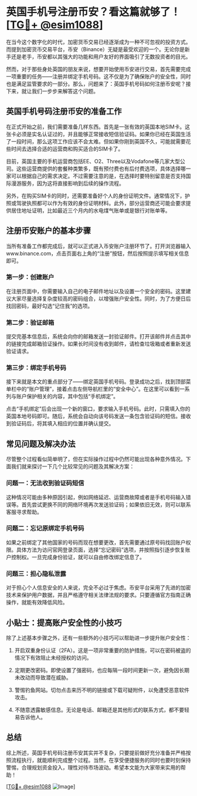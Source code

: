 # 英国手机号注册币安？看这篇就够了！[[TG💪+ @esim1088](https://t.me/s/esim1088)]

在当今这个数字化的时代，加密货币交易已经逐渐成为一种不可忽视的投资方式。而提到加密货币交易平台，币安（Binance）无疑是最受欢迎的一个。无论你是新手还是老手，币安都以其强大的功能和用户友好的界面吸引了无数投资者的目光。

然而，对于那些身处英国的朋友来说，想要开始使用币安进行交易，首先需要完成一项重要的任务——注册并绑定手机号码。这不仅是为了确保账户的安全性，同时也是满足监管要求的一部分。那么，问题来了：英国手机号码如何注册币安呢？接下来，就让我们一步步来解答这个问题。

## 英国手机号码注册币安的准备工作

在正式开始之前，我们需要准备几样东西。首先是一张有效的英国本地SIM卡。这张卡必须是实名认证过的，并且能够正常接收短信验证码。如果你已经在英国生活了一段时间，那么这项工作应该不会太难。但如果你刚到英国不久，可能就需要花些时间去选择合适的运营商和购买适合的SIM卡了。

目前，英国主要的手机运营商包括EE、O2、Three以及Vodafone等几家大型公司。这些运营商提供的套餐种类繁多，既有预付费也有后付费选项，具体选择哪一家可以根据自己的需求决定。不过需要注意的是，在选择时要特别留意是否支持国际漫游服务，因为这将直接影响到后续的操作流程。

另外，在购买SIM卡的同时，还需要准备好个人的身份证明文件。通常情况下，护照或驾驶执照都可以作为有效的身份证明材料。此外，部分运营商还可能会要求提供居住地址证明，比如最近三个月内的水电煤气账单或是银行对账单等。

## 注册币安账户的基本步骤

当所有准备工作都完成后，就可以正式进入币安账户注册环节了。打开浏览器输入www.binance.com，点击页面右上角的“注册”按钮，然后按照提示填写相关信息即可。

### 第一步：创建账户

在注册页面中，你需要输入自己的电子邮件地址以及设置一个安全的密码。这里建议大家尽量选择复杂度较高的密码组合，以增强账户安全性。同时，为了方便日后找回密码，最好勾选“记住我”的选项。

### 第二步：验证邮箱

提交完基本信息后，系统会向你的邮箱发送一封验证邮件。打开该邮件并点击其中的链接完成邮箱验证操作。如果长时间没有收到邮件，请检查垃圾箱或者重新发送验证请求。

### 第三步：绑定手机号码

接下来就是本文的重点部分了——绑定英国手机号码。登录成功之后，找到顶部菜单栏中的“账户管理”，接着点击左侧导航栏里的“安全中心”。在这里可以看到一系列与账户保护相关的内容，其中包括“手机绑定”。

点击“手机绑定”后会出现一个新的窗口，要求输入手机号码。此时，只需填入你的英国本地号码即可。随后，系统会自动向该号码发送一条包含验证码的短信。接收到验证码后，将其填入相应的位置并确认提交。

## 常见问题及解决办法

尽管整个过程看似简单明了，但在实际操作过程中仍然可能出现各种意外情况。下面我们就来探讨一下几个比较常见的问题及其解决方案：

### 问题一：无法收到验证码短信

这种情况可能由多种原因引起，例如网络延迟、运营商故障或者是手机号码输入错误等。首先尝试更换不同的网络环境再次发送验证码；如果依旧无效，则可以联系客服寻求帮助。

### 问题二：忘记原绑定手机号码

如果之前绑定了其他国家的号码而现在想要更改，首先需要通过原号码找回账户权限。具体方法为访问官网登录页面，选择“忘记密码”选项，并按照指引逐步恢复账户控制权。一旦完成身份验证，就可以自由修改绑定信息了。

### 问题三：担心隐私泄露

对于担心个人信息安全的人来说，完全不必过于焦虑。币安平台采用了先进的加密技术来保护用户数据，并且严格遵守相关法律法规的要求。只要遵循官方指南正确操作，就能有效降低风险。

## 小贴士：提高账户安全性的小技巧

除了上述基本步骤之外，还有一些额外的小技巧可以帮助进一步提升账户安全性：

1. 开启双重身份认证（2FA）。这是一项非常重要的防护措施，可以在密码被盗的情况下有效阻止未经授权的访问。
   
2. 定期更改密码。即使设置了强密码，也应每隔一段时间更新一次，避免因长期未改动而导致潜在威胁。

3. 警惕钓鱼网站。切勿点击来历不明的链接或下载可疑附件，以免遭受恶意软件攻击。

4. 不随意透露敏感信息。无论是电话、邮箱还是其他形式的联系方式，都不要轻易告诉他人。

## 总结

综上所述，英国手机号码注册币安其实并不复杂，只要提前做好充分准备并严格按照流程执行，就能顺利完成整个过程。当然，在享受便捷服务的同时也要时刻保持警惕，合理规划资金投入，理性对待市场波动。希望本文能为大家带来实用的帮助！

[[TG💪+ @esim1088](https://t.me/s/esim1088) ![Image](https://i.postimg.cc/4NQfJmqS/Snipaste-2025-05-13-00-14-12.png)]